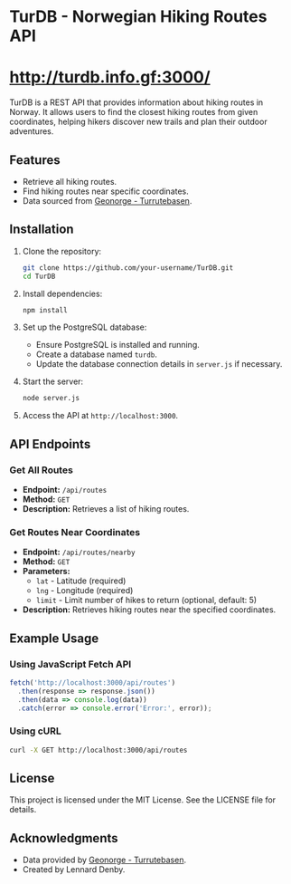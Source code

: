 # TurDB - Norwegian Hiking Routes API

# http://turdb.info.gf:3000/

TurDB is a REST API that provides information about hiking routes in Norway. It allows users to find the closest hiking routes from given coordinates, helping hikers discover new trails and plan their outdoor adventures.

## Features
- Retrieve all hiking routes.
- Find hiking routes near specific coordinates.
- Data sourced from [Geonorge - Turrutebasen](https://kartkatalog.geonorge.no/metadata/turrutebasen/d1422d17-6d95-4ef1-96ab-8af31744dd63).

## Installation

1. Clone the repository:
   ```bash
   git clone https://github.com/your-username/TurDB.git
   cd TurDB
   ```

2. Install dependencies:
   ```bash
   npm install
   ```

3. Set up the PostgreSQL database:
   - Ensure PostgreSQL is installed and running.
   - Create a database named `turdb`.
   - Update the database connection details in `server.js` if necessary.

4. Start the server:
   ```bash
   node server.js
   ```

5. Access the API at `http://localhost:3000`.

## API Endpoints

### Get All Routes
- **Endpoint:** `/api/routes`
- **Method:** `GET`
- **Description:** Retrieves a list of hiking routes.

### Get Routes Near Coordinates
- **Endpoint:** `/api/routes/nearby`
- **Method:** `GET`
- **Parameters:**
  - `lat` - Latitude (required)
  - `lng` - Longitude (required)
  - `limit` - Limit number of hikes to return (optional, default: 5)
- **Description:** Retrieves hiking routes near the specified coordinates.

## Example Usage

### Using JavaScript Fetch API
```javascript
fetch('http://localhost:3000/api/routes')
  .then(response => response.json())
  .then(data => console.log(data))
  .catch(error => console.error('Error:', error));
```

### Using cURL
```bash
curl -X GET http://localhost:3000/api/routes
```

## License
This project is licensed under the MIT License. See the LICENSE file for details.

## Acknowledgments
- Data provided by [Geonorge - Turrutebasen](https://kartkatalog.geonorge.no/metadata/turrutebasen/d1422d17-6d95-4ef1-96ab-8af31744dd63).
- Created by Lennard Denby.
